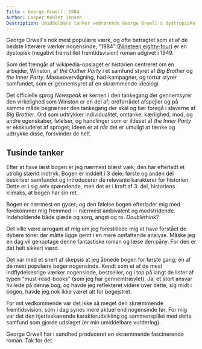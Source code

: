 ```yaml
---
Title : George Orwell: 1984
Author: Casper Kehlet Jensen
Description: Umiddelbare tanker vedrørende George Orwell's dystropiske roman "1984" (Nineteen eighty-four).
---
```


George Orwell's nok mest populære værk, og ofte betragtet som et af de bedste
litterære værker nogensinde, "1984"
([Nineteen eighty-four](http://en.wikipedia.org/wiki/Nineteen_Eighty-Four))
er en dystopisk (negativt fremstillet fremtidsvision) roman udgivet i 1949.

Som det fremgår af wikipedia-opslaget er historien centreret om en arbejder,
Winston, af *the Outher Party* i et samfund styret af *Big Brother* og
*the Inner Party*. Masseovervågning, had-kampagner, og tortur styrer
samfundet, som er gennemsyret af en skræmmende ideologi.

Det officielle sprog *Newspeak* er kernen i den tankegang der gennemsyrer den
virkelighed som Winston er en del af; ordforrådet afspejler og på samme måde
begrænser den tankegang der skal og bør foregå i slaverne af *Big Brother*.
Ord som udtrykker individualitet, omtanke, kærlighed, mod, og andre egenskaber,
følelser, og handlinger som er ildeset af *the Inner Party* er ekskluderet af
sproget; ideen er at når det er umuligt at tænke og udtrykke disse, forsvinder
de helt.

## Tusinde tanker
Efter at have læst bogen er jeg nærmest blæst væk; den har efterladt et utrolig
stærkt indtryk. Bogen er inddelt i 3 dele: første og anden del beskriver
samfundet og introducerer de relevante karakterer for historien. Dette er i sig
selv spændende, men det er i kraft af 3. del, historiens klimaks, at bogen har
sin ret.

Bogen er nærmest en gyser; og den følelse bogen efterlader mig med forekommer
mig fremmed -- nærmest ambivalent og modstridende. Indeholdende både glæde og
sorg, angst og ro. *Doublethink*?

Det ville være arrogant af mig om jeg forestillede mig at have forstået de
dybere toner der måtte ligge gemt i en mere omfattende analyse. Måske jeg en
dag vil genoptage denne fantastiske roman og læse den påny. For den er det helt
sikkert værd.

Det var med et snert af skepsis at jeg åbnede bogen for første gang; én af de
mest populære bøger nogensinde. Kendt som et af de mest indflydelsesrige 
værker nogensinde, bestseller, og i top på langt de lister af typen
"must-read-books" (som jeg har gennemtrævlet). Ja, et stort ansvar hvilede på
denne bog, og havde jeg reflekteret videre over dette, sig midt i bogen, havde
jeg nok ikke været alt for begejstret.

For mit vedkommende var det ikke så meget den skræmmende fremtidsvision, som
i dag synes mere aktuel end nogensinde før. For mig var det den hjerteskærende
karakterudvikling og sammenspillet med dette samfund som gjorde udslaget
(er min umiddelbare vurdering).

George Orwell har i sandhed produceret en skræmmende fascinerende roman. Tak
for det.